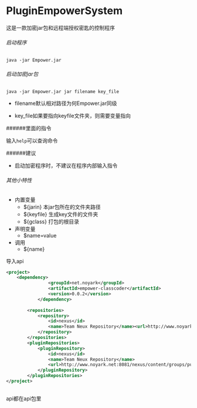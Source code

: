 # PluginEmpowerSystem
这是一款加密jar包和远程端授权密匙的控制程序

###### 启动程序
`java -jar Empower.jar`

###### 启动加密jar包
`java -jar Empower.jar jar filename key_file`

* filename默认相对路径为何Empower.jar同级

* key_file如果要指向keyfile文件夹，则需要变量指向

######里面的指令

输入`help`可以查询命令

######建议
* 启动加密程序时，不建议在程序内部输入指令
###### 其他小特性
* 内置变量
    * ${jarin} 本jar包所在的文件夹路径
    * ${keyfile} 生成key文件的文件夹
    * ${gclass} 打包的根目录
* 声明变量
    * $name=value
* 调用
    * ${name}

导入api
```xml
<project>
    <dependency>
                <groupId>net.noyark</groupId>
                <artifactId>empower-classcoder</artifactId>
                <version>0.0.2</version>
            </dependency>
    
        <repositories>
            <repository>
                <id>nexus</id>
                <name>Team Neux Repository</name><url>http://www.noyark.net:8081/nexus/content/groups/public/</url>
            </repository>
        </repositories>
        <pluginRepositories>
            <pluginRepository>
                <id>nexus</id>
                <name>Team Neux Repository</name>
                <url>http://www.noyark.net:8081/nexus/content/groups/public/</url>
            </pluginRepository>
        </pluginRepositories>
</project>
        
```
api都在api包里




